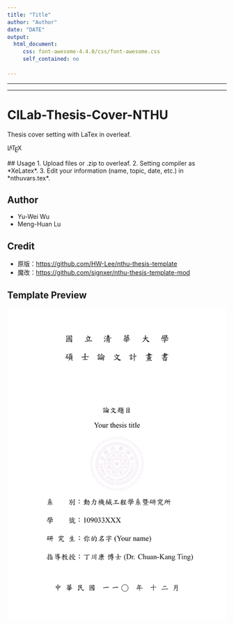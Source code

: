 ```yaml
---
title: "Title"
author: "Author"
date: "DATE"
output: 
  html_document:
     css: font-awesome-4.4.0/css/font-awesome.css
     self_contained: no

---
```


---
<style>
    .tex sub, .latex sub, .latex sup {
      text-transform: uppercase;
    }

    .tex sub, .latex sub {
      vertical-align: -0.5ex;
      margin-left: -0.1667em;
      margin-right: -0.125em;
    }

    .tex, .latex, .tex sub, .latex sub {
      font-size: 1em;
    }

    .latex sup {
      font-size: 0.85em;
      vertical-align: 0.15em;
      margin-left: -0.36em;
      margin-right: -0.15em;
    }
</style>
---

# CILab-Thesis-Cover-NTHU
Thesis cover setting with LaTex in overleaf.
<p><span class="latex">L<sup>a</sup>T<sub>e</sub>X</span></p>
## Usage
1. Upload files or .zip to overleaf.
2. Setting compiler as *XeLatex*.
3. Edit your information (name, topic, date, etc.) in *nthuvars.tex*.

## Author
* Yu-Wei Wu
* Meng-Huan Lu

## Credit
* 原版：https://github.com/HW-Lee/nthu-thesis-template
* 魔改：https://github.com/signxer/nthu-thesis-template-mod

## Template Preview
<img src="NTHU_thesis_cover.png" alt="drawing" width="600"/>
